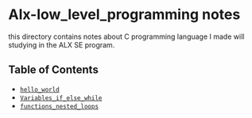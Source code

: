 # Alx-low_level_programming notes

this directory contains notes about C programming language I made will studying in the ALX SE program.

## Table of Contents

- [`hello_world`](./0x00-hello_world.md)
- [`Variables_if_else_while`](./0x01-C_Variables_if_else_while.md)
- [`functions_nested_loops`](./0x02-functions_nested_loops.md)

